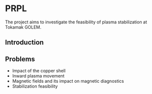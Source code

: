 # PRPL
The project aims to investigate the feasibility of plasma stabilization at Tokamak GOLEM. 

## Introduction


## Problems
* Impact of the copper shell
* Inward plasma movement
* Magnetic fields  and its impact on magnetic diagnostics 
* Stabilization feasibility





